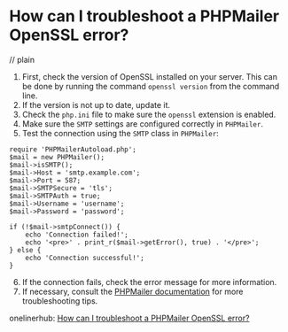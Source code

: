 # How can I troubleshoot a PHPMailer OpenSSL error?
// plain

1. First, check the version of OpenSSL installed on your server. This can be done by running the command `openssl version` from the command line.
2. If the version is not up to date, update it.
3. Check the `php.ini` file to make sure the `openssl` extension is enabled.
4. Make sure the `SMTP` settings are configured correctly in `PHPMailer`.
5. Test the connection using the `SMTP` class in `PHPMailer`:

```
require 'PHPMailerAutoload.php';
$mail = new PHPMailer();
$mail->isSMTP();
$mail->Host = 'smtp.example.com';
$mail->Port = 587;
$mail->SMTPSecure = 'tls';
$mail->SMTPAuth = true;
$mail->Username = 'username';
$mail->Password = 'password';

if (!$mail->smtpConnect()) {
    echo 'Connection failed!';
    echo '<pre>' . print_r($mail->getError(), true) . '</pre>';
} else {
    echo 'Connection successful!';
}
```

6. If the connection fails, check the error message for more information.
7. If necessary, consult the [PHPMailer documentation](https://github.com/PHPMailer/PHPMailer/wiki/Troubleshooting) for more troubleshooting tips.

onelinerhub: [How can I troubleshoot a PHPMailer OpenSSL error?](https://onelinerhub.com/phpmailer/how-can-i-troubleshoot-a-phpmailer-openssl-error)